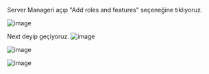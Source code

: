 Server Manageri açıp "Add roles and features" seçeneğine tıklıyoruz.

![image](https://github.com/ugurcomptech/windows-server/assets/133202238/129fef92-5f23-47a0-8c0b-43ec1f87537c)

Next deyip geçiyoruz.
![image](https://github.com/ugurcomptech/windows-server/assets/133202238/93b2dca8-96d6-4024-8400-ebbc5904bdaa)

![image](https://github.com/ugurcomptech/windows-server/assets/133202238/f7d8313d-4b9c-44f7-8c0d-f796280333a8)

![image](https://github.com/ugurcomptech/windows-server/assets/133202238/e379378b-bf49-429d-9511-00d6e1007823)
